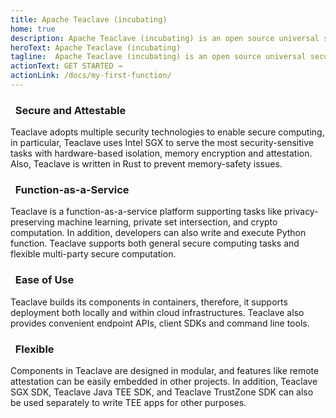 ```yaml
---
title: Apache Teaclave (incubating)
home: true
description: Apache Teaclave (incubating) is an open source universal secure computing platform, making computation on privacy-sensitive data safe and simple.
heroText: Apache Teaclave (incubating)
tagline:  Apache Teaclave (incubating) is an open source universal secure computing platform, making computation on privacy-sensitive data safe and simple.
actionText: GET STARTED →
actionLink: /docs/my-first-function/
---
```


<div class="features">

<div class="feature">
<h3><i class="fas fa-shield-alt"></i>&nbsp; Secure and Attestable</h3>
<p>
Teaclave adopts multiple security technologies to enable secure computing,
in particular, Teaclave uses Intel SGX to serve the most security-sensitive
tasks with hardware-based isolation, memory encryption and attestation.
Also, Teaclave is written in Rust to prevent memory-safety issues.
</p>
</div>

<div class="feature">
<h3><i class="fas fa-server"></i>&nbsp; Function-as-a-Service</h3>
<p> Teaclave is a
function-as-a-service platform supporting tasks like privacy-preserving machine
learning, private set intersection, and crypto computation. In addition,
developers can also write and execute Python function.
Teaclave supports both
general secure computing tasks and flexible multi-party secure computation.
</p>
</div>

<div class="feature">
<h3><i class="fas fa-grin"></i>&nbsp; Ease of Use</h3>
<p> Teaclave builds its
components in containers, therefore, it supports deployment both locally and
within cloud infrastructures. Teaclave also provides convenient endpoint APIs,
client SDKs and command line tools. </p>
</div>

<div class="feature">
<h3><i class="fas fa-shapes"></i>&nbsp; Flexible</h3>
<p> Components in Teaclave are designed in
modular, and features like remote attestation can be easily embedded in other
projects. In addition, Teaclave SGX SDK, Teaclave Java TEE SDK, and Teaclave
TrustZone SDK can also be used separately to write TEE apps for other purposes. </p>
</div>

</div>
